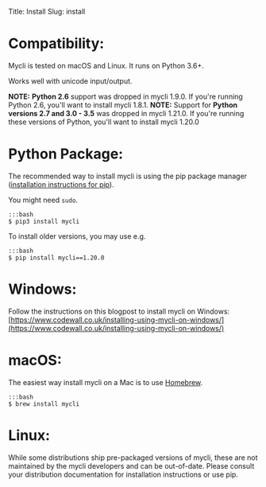 Title: Install
Slug: install

# Compatibility:

Mycli is tested on macOS and Linux. It runs on Python 3.6+.

Works well with unicode input/output.

**NOTE:** **Python 2.6** support was dropped in mycli 1.9.0. If you're running
Python 2.6, you'll want to install mycli 1.8.1.
**NOTE:** Support for **Python versions 2.7 and 3.0 - 3.5** was dropped in mycli 1.21.0. If you're running
these versions of Python, you'll want to install mycli 1.20.0



# Python Package:

The recommended way to install mycli is using the pip package manager ([installation instructions for pip](https://pip.pypa.io/en/stable/installing/)).

You might need ``sudo``.

    :::bash
    $ pip3 install mycli

To install older versions, you may use e.g.

    :::bash
    $ pip install mycli==1.20.0


# Windows:

Follow the instructions on this blogpost to install mycli on Windows: [https://www.codewall.co.uk/installing-using-mycli-on-windows/](https://www.codewall.co.uk/installing-using-mycli-on-windows/)


# macOS:

The easiest way install mycli on a Mac is to use [Homebrew].

    :::bash
    $ brew install mycli

# Linux:

While some distributions ship pre-packaged versions of mycli, these are not maintained by the mycli developers and can be out-of-date. Please consult your distribution documentation for installation instructions or use pip.


[homebrew]: http://brew.sh/
[https://packages.debian.org/search?keywords=mycli]: https://packages.debian.org/search?keywords=mycli
